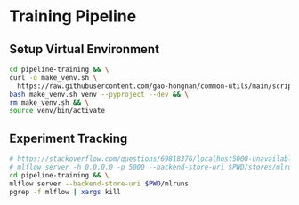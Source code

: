 # Training Pipeline

## Setup Virtual Environment

```bash
cd pipeline-training && \
curl -o make_venv.sh \
  https://raw.githubusercontent.com/gao-hongnan/common-utils/main/scripts/devops/make_venv.sh && \
bash make_venv.sh venv --pyproject --dev && \
rm make_venv.sh && \
source venv/bin/activate
```

## Experiment Tracking

```bash
# https://stackoverflow.com/questions/69818376/localhost5000-unavailable-in-macos-v12-monterey
# mlflow server -h 0.0.0.0 -p 5000 --backend-store-uri $PWD/stores/mlruns
cd pipeline-training && \
mlflow server --backend-store-uri $PWD/mlruns
pgrep -f mlflow | xargs kill
```


